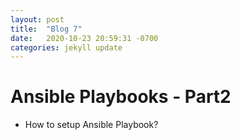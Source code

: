 ```yaml
---
layout: post
title:  "Blog 7"
date:   2020-10-23 20:59:31 -0700
categories: jekyll update
---
```



# Ansible Playbooks - Part2

- How to setup Ansible Playbook?



